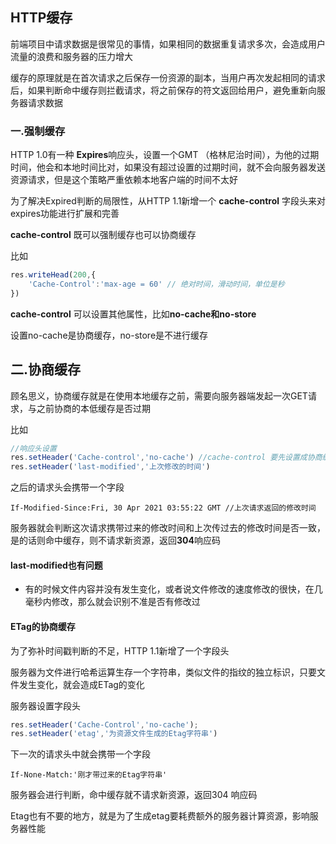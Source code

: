## HTTP缓存

前端项目中请求数据是很常见的事情，如果相同的数据重复请求多次，会造成用户流量的浪费和服务器的压力增大

缓存的原理就是在首次请求之后保存一份资源的副本，当用户再次发起相同的请求后，如果判断命中缓存则拦截请求，将之前保存的符文返回给用户，避免重新向服务器请求数据

### 一.强制缓存

HTTP 1.0有一种 **Expires**响应头，设置一个GMT （格林尼治时间），为他的过期时间，他会和本地时间比对，如果没有超过设置的过期时间，就不会向服务器发送资源请求，但是这个策略严重依赖本地客户端的时间不太好

为了解决Expired判断的局限性，从HTTP 1.1新增一个 **cache-control**  字段头来对expires功能进行扩展和完善 

**cache-control**  既可以强制缓存也可以协商缓存

比如

```javascript
res.writeHead(200,{
    'Cache-Control':'max-age = 60' // 绝对时间，滑动时间，单位是秒
})
```

**cache-control** 可以设置其他属性，比如**no-cache和no-store**  

设置no-cache是协商缓存，no-store是不进行缓存

## 二.协商缓存

顾名思义，协商缓存就是在使用本地缓存之前，需要向服务器端发起一次GET请求，与之前协商的本低缓存是否过期

比如



```javascript
//响应头设置
res.setHeader('Cache-control','no-cache') //cache-control 要先设置成协商缓存
res.setHeader('last-modified','上次修改的时间')
```

之后的请求头会携带一个字段

```http
If-Modified-Since:Fri, 30 Apr 2021 03:55:22 GMT //上次请求返回的修改时间
```

服务器就会判断这次请求携带过来的修改时间和上次传过去的修改时间是否一致，是的话则命中缓存，则不请求新资源，返回**304**响应码

#### last-modified也有问题

- 有的时候文件内容并没有发生变化，或者说文件修改的速度修改的很快，在几毫秒内修改，那么就会识别不准是否有修改过

#### ETag的协商缓存

为了弥补时间戳判断的不足，HTTP 1.1新增了一个字段头

服务器为文件进行哈希运算生存一个字符串，类似文件的指纹的独立标识，只要文件发生变化，就会造成ETag的变化

服务器设置字段头

```javascript
res.setHeader('Cache-Control','no-cache');
res.setHeader('etag','为资源文件生成的Etag字符串')
```

下一次的请求头中就会携带一个字段

```http
If-None-Match:'刚才带过来的Etag字符串'
```

服务器会进行判断，命中缓存就不请求新资源，返回304 响应码

Etag也有不要的地方，就是为了生成etag要耗费额外的服务器计算资源，影响服务器性能

